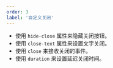 ```yaml
---
order: 3
label: '自定义关闭'
---
```


- 使用 `hide-close` 属性来隐藏关闭按钮。
- 使用 `close-text` 属性来设置文字关闭。
- 使用 `close` 来接收关闭的事件。
- 使用 `duration` 来设置延迟关闭时间。
